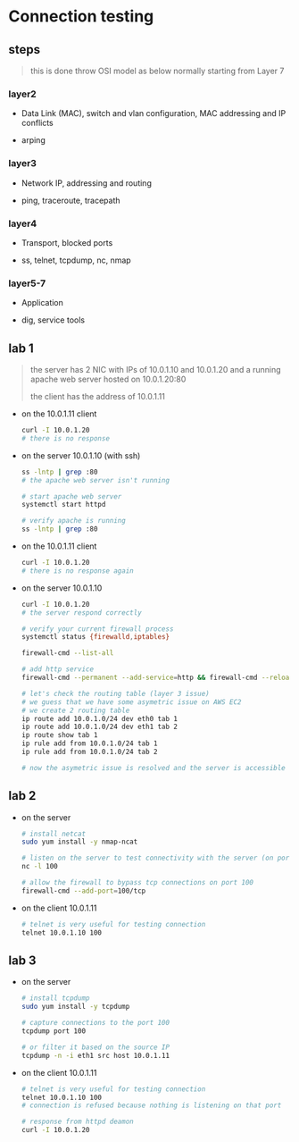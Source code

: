 # Connection testing

## steps

> this is done throw OSI model as below normally starting from Layer 7

### layer2

- Data Link (MAC), switch and vlan configuration, MAC addressing and IP conflicts

- arping

### layer3

- Network IP, addressing and routing

- ping, traceroute, tracepath

### layer4

- Transport, blocked ports

- ss, telnet, tcpdump, nc, nmap

### layer5-7

- Application

- dig, service tools

## lab 1

> the server has 2 NIC with IPs of 10.0.1.10 and 10.0.1.20 and a running apache web server hosted on 10.0.1.20:80
>
> the client has the address of 10.0.1.11

- on the 10.0.1.11 client

    ``` bash
    curl -I 10.0.1.20
    # there is no response
    ```

- on the server 10.0.1.10 (with ssh)

    ``` bash
    ss -lntp | grep :80
    # the apache web server isn't running

    # start apache web server
    systemctl start httpd

    # verify apache is running
    ss -lntp | grep :80
    ```

- on the 10.0.1.11 client

    ``` bash
    curl -I 10.0.1.20
    # there is no response again
    ```

- on the server 10.0.1.10

    ``` bash
    curl -I 10.0.1.20
    # the server respond correctly

    # verify your current firewall process
    systemctl status {firewalld,iptables}

    firewall-cmd --list-all

    # add http service
    firewall-cmd --permanent --add-service=http && firewall-cmd --reload

    # let's check the routing table (layer 3 issue)
    # we guess that we have some asymetric issue on AWS EC2
    # we create 2 routing table
    ip route add 10.0.1.0/24 dev eth0 tab 1
    ip route add 10.0.1.0/24 dev eth1 tab 2
    ip route show tab 1
    ip rule add from 10.0.1.0/24 tab 1
    ip rule add from 10.0.1.0/24 tab 2

    # now the asymetric issue is resolved and the server is accessible
    ```

## lab 2

- on the server

    ``` bash
    # install netcat
    sudo yum install -y nmap-ncat

    # listen on the server to test connectivity with the server (on port 100)
    nc -l 100

    # allow the firewall to bypass tcp connections on port 100
    firewall-cmd --add-port=100/tcp
    ```

- on the client 10.0.1.11

    ``` bash
    # telnet is very useful for testing connection
    telnet 10.0.1.10 100
    ```


## lab 3

- on the server

    ``` bash
    # install tcpdump
    sudo yum install -y tcpdump

    # capture connections to the port 100
    tcpdump port 100

    # or filter it based on the source IP
    tcpdump -n -i eth1 src host 10.0.1.11
    ```

- on the client 10.0.1.11

    ``` bash
    # telnet is very useful for testing connection
    telnet 10.0.1.10 100
    # connection is refused because nothing is listening on that port

    # response from httpd deamon
    curl -I 10.0.1.20
    ```
